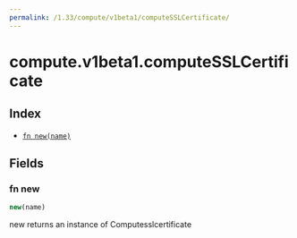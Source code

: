 ```yaml
---
permalink: /1.33/compute/v1beta1/computeSSLCertificate/
---
```


# compute.v1beta1.computeSSLCertificate



## Index

* [`fn new(name)`](#fn-new)

## Fields

### fn new

```ts
new(name)
```

new returns an instance of Computesslcertificate